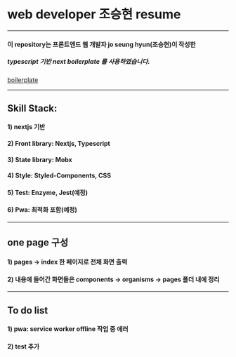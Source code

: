 # web developer 조승현 resume

---

#### 이 repository는 프론트엔드 웹 개발자 jo seung hyun(조승현)이 작성한

##### typescript 기반 next boilerplate 를 사용하였습니다.

[boilerplate](https://bitbucket.org/joe901220/next-client-boilerplate/src/master/)

---

## Skill Stack:

#### 1) nextjs 기반

#### 2) Front library: Nextjs, Typescript

#### 3) State library: Mobx

#### 4) Style: Styled-Components, CSS

#### 5) Test: Enzyme, Jest(예정)

#### 6) Pwa: 최적화 포함(예정)

---

## one page 구성

#### 1) pages -> index 한 페이지로 전체 화면 출력

#### 2) 내용에 들어간 화면들은 components -> organisms -> pages 폴더 내에 정리

---

## To do list

#### 1) pwa: service worker offline 작업 중 에러

#### 2) test 추가
